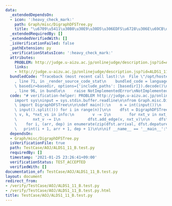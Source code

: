 ```yaml
---
data:
  _extendedDependsOn:
  - icon: ':heavy_check_mark:'
    path: Graph/misc/DigraphDFSTree.py
    title: "\u6709\u5411\u30B0\u30E9\u30D5\u306EDFS\u6728\u306E\u69CB\u7BC9"
  _extendedRequiredBy: []
  _extendedVerifiedWith: []
  _isVerificationFailed: false
  _pathExtension: py
  _verificationStatusIcon: ':heavy_check_mark:'
  attributes:
    PROBLEM: http://judge.u-aizu.ac.jp/onlinejudge/description.jsp?id=ALDS1_11_B
    links:
    - http://judge.u-aizu.ac.jp/onlinejudge/description.jsp?id=ALDS1_11_B
  bundledCode: "Traceback (most recent call last):\n  File \"/opt/hostedtoolcache/Python/3.10.2/x64/lib/python3.10/site-packages/onlinejudge_verify/documentation/build.py\"\
    , line 71, in _render_source_code_stat\n    bundled_code = language.bundle(stat.path,\
    \ basedir=basedir, options={'include_paths': [basedir]}).decode()\n  File \"/opt/hostedtoolcache/Python/3.10.2/x64/lib/python3.10/site-packages/onlinejudge_verify/languages/python.py\"\
    , line 96, in bundle\n    raise NotImplementedError\nNotImplementedError\n"
  code: "# verification-helper: PROBLEM http://judge.u-aizu.ac.jp/onlinejudge/description.jsp?id=ALDS1_11_B\n\
    import sys\ninput = sys.stdin.buffer.readline\n\nfrom Graph.misc.DigraphDFSTree\
    \ import DigraphDFSTree\n\n\ndef main():\n    n = int(input())\n    info = [list(map(int,\
    \ input().split())) for i in range(n)]\n\n    dfst = DigraphDFSTree(n)\n    for\
    \ v, k, *nxt_vs in info:\n        v -= 1\n        for nxt_v in nxt_vs:\n     \
    \       nxt_v -= 1\n            dfst.add_edge(v, nxt_v)\n\n    dfst.build()\n\
    \    for i, (arr, dep) in enumerate(zip(dfst.arrival, dfst.depature)):\n     \
    \   print(i + 1, arr + 1, dep + 1)\n\n\nif __name__ == '__main__':\n    main()\n"
  dependsOn:
  - Graph/misc/DigraphDFSTree.py
  isVerificationFile: true
  path: TestCase/AOJ/ALDS1_11_B.test.py
  requiredBy: []
  timestamp: '2021-01-25 23:26:41+09:00'
  verificationStatus: TEST_ACCEPTED
  verifiedWith: []
documentation_of: TestCase/AOJ/ALDS1_11_B.test.py
layout: document
redirect_from:
- /verify/TestCase/AOJ/ALDS1_11_B.test.py
- /verify/TestCase/AOJ/ALDS1_11_B.test.py.html
title: TestCase/AOJ/ALDS1_11_B.test.py
---
```


